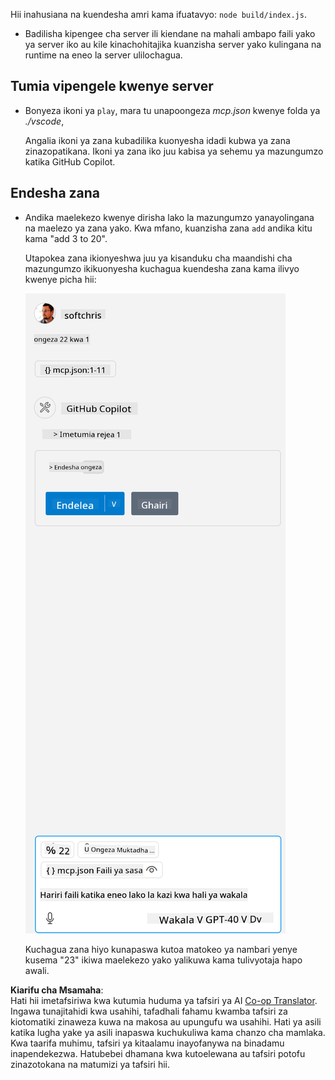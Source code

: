 <!--
CO_OP_TRANSLATOR_METADATA:
{
  "original_hash": "5ef8f5821c1a04f7b1fc4f15098ecab8",
  "translation_date": "2025-07-13T19:45:06+00:00",
  "source_file": "03-GettingStarted/04-vscode/solution/README.md",
  "language_code": "sw"
}
-->
Hii inahusiana na kuendesha amri kama ifuatavyo: `node build/index.js`.

- Badilisha kipengee cha server ili kiendane na mahali ambapo faili yako ya server iko au kile kinachohitajika kuanzisha server yako kulingana na runtime na eneo la server ulilochagua.

## Tumia vipengele kwenye server

- Bonyeza ikoni ya `play`, mara tu unapoongeza *mcp.json* kwenye folda ya *./vscode*,

    Angalia ikoni ya zana kubadilika kuonyesha idadi kubwa ya zana zinazopatikana. Ikoni ya zana iko juu kabisa ya sehemu ya mazungumzo katika GitHub Copilot.

## Endesha zana

- Andika maelekezo kwenye dirisha lako la mazungumzo yanayolingana na maelezo ya zana yako. Kwa mfano, kuanzisha zana `add` andika kitu kama "add 3 to 20".

    Utapokea zana ikionyeshwa juu ya kisanduku cha maandishi cha mazungumzo ikikuonyesha kuchagua kuendesha zana kama ilivyo kwenye picha hii:

    ![VS Code indicating it wanting to run a tool](../../../../../translated_images/vscode-agent.d5a0e0b897331060518fe3f13907677ef52b879db98c64d68a38338608f3751e.sw.png)

    Kuchagua zana hiyo kunapaswa kutoa matokeo ya nambari yenye kusema "23" ikiwa maelekezo yako yalikuwa kama tulivyotaja hapo awali.

**Kiarifu cha Msamaha**:  
Hati hii imetafsiriwa kwa kutumia huduma ya tafsiri ya AI [Co-op Translator](https://github.com/Azure/co-op-translator). Ingawa tunajitahidi kwa usahihi, tafadhali fahamu kwamba tafsiri za kiotomatiki zinaweza kuwa na makosa au upungufu wa usahihi. Hati ya asili katika lugha yake ya asili inapaswa kuchukuliwa kama chanzo cha mamlaka. Kwa taarifa muhimu, tafsiri ya kitaalamu inayofanywa na binadamu inapendekezwa. Hatubebei dhamana kwa kutoelewana au tafsiri potofu zinazotokana na matumizi ya tafsiri hii.